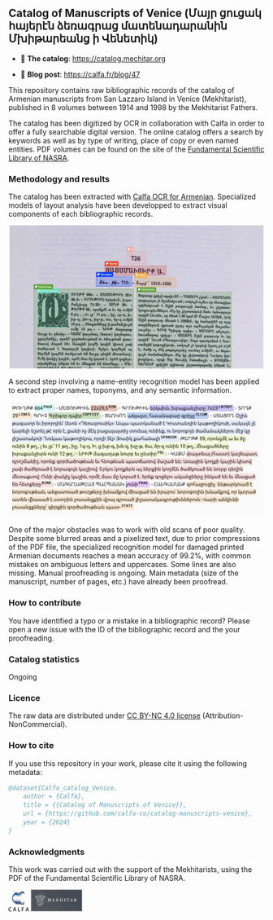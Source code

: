 ## Catalog of Manuscripts of Venice (Մայր ցուցակ հայերէն ձեռագրաց մատենադարանին Մխիթարեանց ի Վենետիկ)

* 📌 **The catalog**: https://catalog.mechitar.org

* 📰 **Blog post**: https://calfa.fr/blog/47

This repository contains raw bibliographic records of the catalog of Armenian manuscripts from San Lazzaro Island in Venice (Mekhitarist), published in 8 volumes between 1914 and 1998 by the Mekhitarist Fathers.

The catalog has been digitized by OCR in collaboration with Calfa in order to offer a fully searchable digital version. The online catalog offers a search by keywords as well as by type of writing, place of copy or even named entities. PDF volumes can be found on the site of the [Fundamental Scientific Library of NASRA](http://serials.flib.sci.am/matenagitutyun/test/index.html).

### Methodology and results

The catalog has been extracted with [Calfa OCR for Armenian](https://calfa.fr/ocr). Specialized models of layout analysis have been developped to extract visual components of each bibliographic records.

<p style="text-align:center;">
<img src="assets/v5_726_1_annt.jpg" style="max-width: 500px;"/>
</p>

A second step involving a name-entity recognition model has been applied to extract proper names, toponyms, and any semantic information.

<p style="text-align:center;">
<img src="assets/v5_726_3_annt.jpg" style="max-width: 500px;"/>
</p>

One of the major obstacles was to work with old scans of poor quality. Despite some blurred areas and a pixelized text, due to prior compressions of the PDF file, the specialized recognition model for damaged printed Armenian documents reaches a mean accuracy of 99.2%, with common mistakes on ambiguous letters and uppercases. Some lines are also missing. Manual proofreading is ongoing. Main metadata (size of the manuscript, number of pages, etc.) have already been proofread.

### How to contribute

You have identified a typo or a mistake in a bibliographic record? Please open a new issue with the ID of the bibliographic record and the your proofreading.

### Catalog statistics

Ongoing

### Licence

The raw data are distributed under [CC BY-NC 4.0 license](https://creativecommons.org/licenses/by-nc/4.0/) (Attribution-NonCommercial).

### How to cite

If you use this repository in your work, please cite it using the following metadata:

```bibtex
@dataset{Calfa_catalog_Venice,
    author = {Calfa},
    title = {{Catalog of Manuscripts of Venice}},
    url = {https://github.com/calfa-co/catalog-manuscripts-venice},
    year = {2024}
}
```

### Acknowledgments

This work was carried out with the support of the Mekhitarists, using the PDF of the Fundamental Scientific Library of NASRA.

<img src="assets/calfa.png" width="8%"/> <img src="assets/logo_mekhitar.png" width="20%"/>